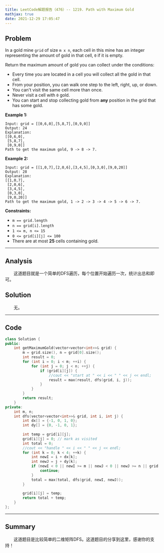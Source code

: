 ```yaml
---
title: LeetCode解题报告（476）-- 1219. Path with Maximum Gold
mathjax: true
date: 2021-12-29 17:05:47
---
```


## Problem

In a gold mine `grid` of size `m x n`, each cell in this mine has an integer representing the amount of gold in that cell, `0` if it is empty.

Return the maximum amount of gold you can collect under the conditions:

- Every time you are located in a cell you will collect all the gold in that cell.
- From your position, you can walk one step to the left, right, up, or down.
- You can't visit the same cell more than once.
- Never visit a cell with `0` gold.
- You can start and stop collecting gold from **any** position in the grid that has some gold.

<!-- more -->

**Example 1:**

```
Input: grid = [[0,6,0],[5,8,7],[0,9,0]]
Output: 24
Explanation:
[[0,6,0],
 [5,8,7],
 [0,9,0]]
Path to get the maximum gold, 9 -> 8 -> 7.
```

**Example 2:**

```
Input: grid = [[1,0,7],[2,0,6],[3,4,5],[0,3,0],[9,0,20]]
Output: 28
Explanation:
[[1,0,7],
 [2,0,6],
 [3,4,5],
 [0,3,0],
 [9,0,20]]
Path to get the maximum gold, 1 -> 2 -> 3 -> 4 -> 5 -> 6 -> 7.
```



**Constraints:**

- `m == grid.length`
- `n == grid[i].length`
- `1 <= m, n <= 15`
- `0 <= grid[i][j] <= 100`
- There are at most **25** cells containing gold.

---

## Analysis

&emsp;&emsp;这道题目就是一个简单的DFS遍历，每个位置开始遍历一次，统计出总和即可。

## Solution

&emsp;&emsp;无。

------

## Code

```c++
class Solution {
public:
    int getMaximumGold(vector<vector<int>>& grid) {
        m = grid.size(), n = grid[0].size();
        int result = 0;
        for (int i = 0; i < m; ++i) {
            for (int j = 0; j < n; ++j) {
                if (grid[i][j]) {
                    //cout << "start at " << i << " " << j << endl;
                    result = max(result, dfs(grid, i, j));                    
                }
            }
        }
        return result;
    }
private:
    int m, n;
    int dfs(vector<vector<int>>& grid, int i, int j) {
        int dx[] = {-1, 0, 1, 0};
        int dy[] = {0, -1, 0, 1};
        
        int temp = grid[i][j];
        grid[i][j] = 0; // mark as visited
        int total = 0;
        //cout << "handle " << i << " " << j << endl;
        for (int k = 0; k < 4; ++k) {
            int newI = i + dx[k];
            int newJ = j + dy[k];
            if (newI < 0 || newI >= m || newJ < 0 || newJ >= n || grid[newI][newJ] == 0) {
                continue;
            }
            total = max(total, dfs(grid, newI, newJ));
        }
        
        grid[i][j] = temp;
        return total + temp;
    }
};
```

------

## Summary

&emsp;&emsp;这道题目是比较简单的二维矩阵DFS。这道题目的分享到这里，感谢你的支持！

